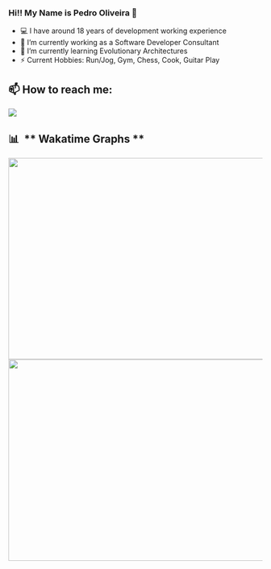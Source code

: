 <!--
![pedrotoliveira/pedrotoliveira](https://github.com/pedrotoliveira/halfrost/blob/master/icons/header_.png?raw=true)
-->

### Hi!! My Name is Pedro Oliveira 👋
<!--
**pedrotoliveira/pedrotoliveira** is a ✨ _special_ ✨ repository because its `README.md` (this file) appears on your GitHub profile.

Here are some ideas to get you started:

- 🔭 I’m currently working on ...
- 🌱 I’m currently learning ...
- 👯 I’m looking to collaborate on ...
- 🤔 I’m looking for help with ...
- 💬 Ask me about ...
- 😄 Pronouns: ...
- ⚡ Fun fact: ...
-->

- 💻 I have around 18 years of development working experience
- 💼 I’m currently working as a Software Developer Consultant
- 🌱 I’m currently learning Evolutionary Architectures
- ⚡ Current Hobbies: Run/Jog, Gym, Chess, Cook, Guitar Play
## 📫 How to reach me:

<a alt="My LinkedIn" href= "https://www.linkedin.com/in/pedrotoliveira/">
  <img src="https://img.icons8.com/nolan/64/linkedin.png">
</a>

## 📊 &nbsp;** Wakatime Graphs **
<a href="https://wakatime.com">
  <img src="https://wakatime.com/share/@pedrotoliveira/dd61beaf-a99c-4c4f-92ec-00e63e96913d.png"
       width="600" 
       height="400"/>
</a>
<a href="https://wakatime.com">
  <img src="https://wakatime.com/share/@pedrotoliveira/fbba9fa3-50c8-4dc3-9e2d-4f57ebea7ddf.png" 
       width="600" 
       height="400"/>
</a>
